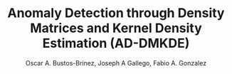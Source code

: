 ---
paperId: 8
author: Oscar A. Bustos-Brinez, Joseph A Gallego, Fabio A. Gonzalez
publicationauthor:  Bustos-Brinez, O. A. et al.
title: Anomaly Detection through Density Matrices and Kernel Density Estimation (AD-DMKDE)
pdf: 8_CameraReady.pdf
poster: 8_CameraReady_poster.pdf
alt: --
type: Oral
topic: 
subtopic: 
link: https://research.latinxinai.org/papers/neurips/2022/pdf/8_CameraReady.pdf
conference: neurips
year: 2022
tags: neurips-2022-op
location: New Orleans, USA
---